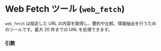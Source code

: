 # Web Fetch ツール (`web_fetch`)

`web_fetch` は指定した URL の内容を取得し、要約や比較、情報抽出を行うためのツールです。最大 20 件までの URL を処理できます。

### 引数
